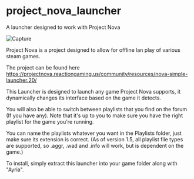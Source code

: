 # project_nova_launcher
A launcher designed to work with Project Nova

![Capture](https://user-images.githubusercontent.com/86622355/124385541-704ae280-dcd6-11eb-8ea8-f8c96cbbd6b9.PNG)


Project Nova is a project designed to allow for offline lan play of various steam games.

The project can be found here https://projectnova.reactiongaming.us/community/resources/nova-simple-launcher.20/

This Launcher is designed to launch any game Project Nova supports, it dynamically changes its interface based on the game it detects.


You will also be able to switch between playlists that you find on the forum (If you have any).
Note that it's up to you to make sure you have the right playlist for the game you're running.

You can name the playlists whatever you want in the Playlists folder, just make sure its extension is correct. (As of version 1.5, all playlist file types are supported, so .aggr, .wad and .info will work, but is dependent on the game.)

To install, simply extract this launcher into your game folder along with "Ayria".
